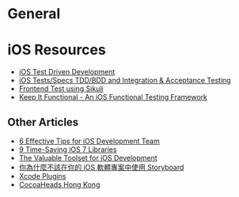 General
=======

# iOS Resources

- [iOS Test Driven Development](http://marz.pro/TDD.pdf)
- [iOS Tests/Specs TDD/BDD and Integration & Acceptance Testing](http://stackoverflow.com/questions/4114083/ios-tests-specs-tdd-bdd-and-integration-acceptance-testing)
- [Frontend Test using Sikuli](http://www.sikuli.org/)
- [Keep It Functional - An iOS Functional Testing Framework](https://github.com/kif-framework/KIF)

## Other Articles

- [6 Effective Tips for iOS Development Team](https://medium.com/ios-apprentice/6-effective-tips-for-ios-development-team-d0770f3a4a63)
- [9 Time-Saving iOS 7 Libraries](https://medium.com/ios-apprentice/9-time-saving-ios-7-libraries-43e943e6627)
- [The Valuable Toolset for iOS Development](https://medium.com/ios-apprentice/the-valuable-toolset-for-ios-development-ba312d12577d)
- [你為什麼不該在你的 iOS 軟體專案中使用 Storyboard](http://zonble.net/archives/2014_01/1540.php#more-1540)
- [Xcode Plugins](http://nshipster.com/xcode-plugins/)
- [CocoaHeads Hong Kong](https://www.facebook.com/groups/cocoahk/)
